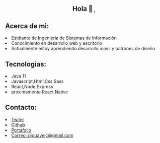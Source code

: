 
<main>
  <section>
    <h1 align="center">Hola 👋 ̜</h1>
  </section>
  <section>
    <h1 align="left">Acerca de mi: </h1>
  </section>
  <nav>
    <li> Estdiante de Ingenieria de Sistemas de Informaciòn  </li>
    <li> Conocimiento en desarrollo web y escritorio  </li>
    <li> Actualmente estoy aprendiendo desarrollo movil y patrones de diseño </li>
  </nav>
  
   <section>
    <h1 align="left">Tecnologias: </h1>
  </section>
  <nav>
    <li> Java 11  </li>
    <li> Javascript,Html,Css,Sass  </li>
    <li> React,Node,Express  </li>
    <li> proximamente React Native</li>
  </nav>
  
  
   <section>
    <h1 align="left">Contacto: </h1>
  </section>
  <nav>
    <li> 
      <a href="https://twitter.com/PiguaveJean">Twiter</a>
    </li>
    <li> 
      <a href="https://github.com/jean-carlos-19">Github</a>
    </li>
    <li> 
        <a href="https://devchallenges.io/portfolio/jean-carlos-19">Portafolio</a>
    </li>
    <li> 
       <a href="https://mail.google.com/mail/"> Correo: piguavejc@gmail.com</a>
    </li>
  </nav>
</main>
